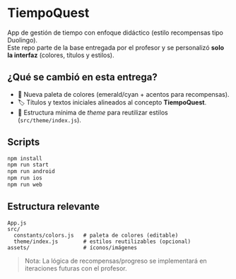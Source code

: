 # TiempoQuest

App de gestión de tiempo con enfoque didáctico (estilo recompensas tipo Duolingo).  
Este repo parte de la base entregada por el profesor y se personalizó **solo la interfaz** (colores, títulos y estilos).

## ¿Qué se cambió en esta entrega?
- 🎨 Nueva paleta de colores (emerald/cyan + acentos para recompensas).
- 🏷️ Títulos y textos iniciales alineados al concepto **TiempoQuest**.
- 🧩 Estructura mínima de _theme_ para reutilizar estilos (`src/theme/index.js`).

## Scripts
```bash
npm install
npm run start
npm run android 
npm run ios
npm run web 
```

## Estructura relevante
```
App.js
src/
  constants/colors.js   # paleta de colores (editable)
  theme/index.js        # estilos reutilizables (opcional)
assets/                 # íconos/imágenes
```

> Nota: La lógica de recompensas/progreso se implementará en iteraciones futuras con el profesor.
